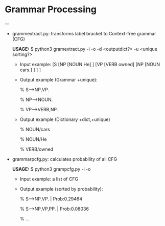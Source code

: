# Grammar Processing
--

* grammextract.py: transforms label bracket to Context-free grammar (CFG)

    <b>USAGE:</b> $ python3 gramextract.py -i <inputfile> -o <outputfile> -d <outputdict?> -u <unique sorting?>
    - Input example: [S [NP [NOUN He] ] [VP [VERB owned] [NP [NOUN cars.] ] ] ]
    - Output example (Grammar +unique):

        % S-->NP,VP.

        % NP-->NOUN.

        % VP-->VERB,NP.
    - Output example (Dictionary +dict,+unique)

        % NOUN/cars

        % NOUN/He

        % VERB/owned


* grammarpcfg.py: calculates probability of all CFG

     <b>USAGE:</b> $ python3 grampcfg.py -i <inputfile> -o <outputfile>
     - Input example: a list of CFG
     - Output example (sorted by probability):

        % S-->NP,VP. | Prob:0.29464

        % S-->NP,VP,PP. | Prob:0.08036

        % ...
